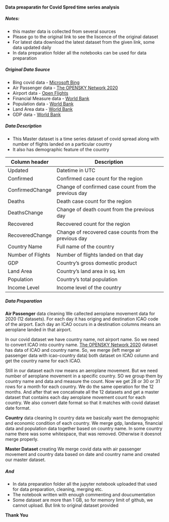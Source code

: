 #### Data preaparatin for Covid Spred time series analysis

##### Notes: 
- this master data is collected from several sources
- Please go to the original link to see the liscence of the original dataset
- For latest data download the latest dataset from the given link, some data updated daily
- In data preparation folder all the notebooks can be used for data preparation

##### Original Data Source
- Bing covid data - [Microsoft Bing](https://github.com/microsoft/Bing-COVID-19-Data/tree/master/data)
- Air Passenger data - [The OPENSKY Network 2020](https://zenodo.org/record/4485741)
- Airport data - [Open Flights](https://openflights.org/data.html)
- Financial Measure data - [World Bank](https://datacatalog.worldbank.org/dataset/covid-19-finance-sector-related-policy-responses)
- Population data - [World Bank](https://data.worldbank.org/indicator/SP.POP.TOTL)
- Land Area data - [World Bank](https://data.worldbank.org/indicator/AG.LND.TOTL.K2)
- GDP data - [World Bank](https://data.worldbank.org/indicator/NY.GDP.MKTP.CD)

##### Data Description
- This Master dataset is a time series dataset of covid spread along with number of flights landed on a particular country
- It also has demographic feature of the country


|Column header | Description | 
|---|---|
|Updated| Datetime in UTC |
|Confirmed | Confirmed case count for the region |
|ConfirmedChange| Change of confirmed case count from the previous day |
|Deaths| Death case count for the region |
|DeathsChange| Change of death count from the previous day |
|Recovered| Recovered count for the region |
|RecoveredChange| Change of recovered case counts from the previous day |
|Country Name| Full name of the country |
|Number of Flights| Number of flights landed on that day |
|GDP | Country’s gross domestic product |
|Land Area| Country’s land area in sq. km |
|Population| Country’s total population |
|Income Level| Income level of the country|



##### Data Preparation

**Air Passenger** data cleaning
 We callected aeroplane movement data for 2020 (12 datasets). For each day it has origing and destination ICAO code of the airport. Each day an ICAO occurs in a destination columns means an aeroplane landed in that airport. 
 
 In our covid dataset we have country name, not airport name. So we need to convert ICAO into country name. [The OPENSKY Network 2020](https://zenodo.org/record/4485741) dataset has data of ICAO and country name. So, we merge (left merge air passenger data with icao-country data) both dataset on ICAO column and get the country name for each ICAO. 
 
Still in our dataset each row means an aeroplane movement. But we need number of aeroplane movement in a specific country. SO we group them by country name and data and measure the count. Now we get 28 or 30 or 31 rows for a month for each country. We do the same operation for the 12 months. And after that we concatinate all the 12 datasets and get a master dataset that contains each day aeroplane movement count for each country. We also convert date format so that it matches with covid dataset date format. 


 **Country** data cleaning
 In country data we basically want the demographic and economic condition of each country. We merge gdp, landarea, financial data and population data together based on country name. In some country name there was some whitespace, that was removed. Otherwise it doesnot merge properly.
 
 
 **Master Dataset** creating
 We merge covid data with air passenger movement and country data based on date and country name and created our master dataset. 


##### And
- In data preparation folder all the jupyter notebook uploaded that used for data preparation, cleaning, merging etc. 
- The notebook written with enough commenting and doucumentation
- Some dataset are more than 1 GB, so for memory limit of github, we cannot upload. But link to original dataset provided 

**Thank You**




